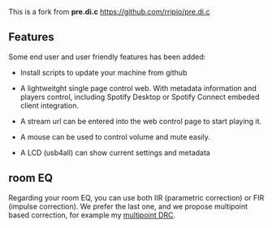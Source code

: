 This is a fork from **pre.di.c**  https://github.com/rripio/pre.di.c

## Features

Some end user and user friendly features has been added:

- Install scripts to update your machine from github

- A lightweitght single page control web. With metadata information and players control, including Spotify Desktop or Spotify Connect embeded client integration. 

- A stream url can be entered into the web control page to start playing it.

- A mouse can be used to control volume and mute easily.

- A LCD (usb4all) can show current settings and metadata


## room EQ

Regarding your room EQ, you can use both IIR (parametric correction) or FIR (impulse correction). We prefer the last one, and we propose multipoint based correction, for example my [multipoint DRC](https://github.com/Rsantct/DRC).
